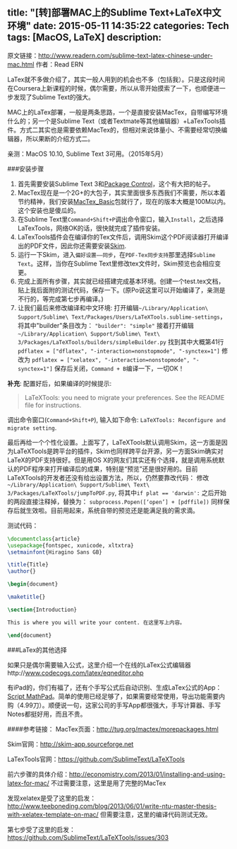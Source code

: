 title: "[转]部署MAC上的Sublime Text+LaTeX中文环境"
date: 2015-05-11 14:35:22
categories: Tech
tags: [MacOS, LaTeX]
description: 
---

原文链接：http://www.readern.com/sublime-text-latex-chinese-under-mac.html
作者：Read ERN

LaTex就不多做介绍了，其实一般人用到的机会也不多（包括我）。只是这段时间在Coursera上新课程的时候，偶尔需要，所以从零开始摸索了一下，也顺便进一步发现了Sublime Text的强大。

MAC上的LaTex部署，一般是两条思路，一个是直接安装MacTex，自带编写环境什么的；另一个是Sublime Text（或者Textmate等其他编辑器）+LaTexTools插件。方式二其实也是需要依赖MacTex的，但相对来说体量小、不需要经常切换编辑器，所以果断的介绍方式二。

亲测：MacOS 10.10, Sublime Text 3可用。（2015年5月）

<!-- more -->
###安装步骤
1. 首先需要安装Sublime Text 3和[Package Control](https://packagecontrol.io/installation)，这个有大把的帖子。
2. MacTex现在是一个2G+的大包子，其实里面很多东西我们不需要，所以本着节约精神，我们安装[MacTex_Basic](http://mirror.ctan.org/systems/mac/mactex/mactex-basic.pkg)包就行了，现在的版本大概是100M以内。这个安装也是傻瓜的。
3. 在Sublime Text里`Command+Shift+P`调出命令窗口，输入`Install`，之后选择LaTexTools，网络OK的话，很快就完成了插件安装。
4. LaTexTools插件会在编译你的Tex文件后，调用Skim这个PDF阅读器打开编译出的PDF文件，因此你还需要安装[Skim](http://skim-app.sourceforge.net/).
5. 运行一下Skim，进入`偏好设置——同步`，在`PDF-Tex同步支持`那里选择`Sublime Text`。这样，当你在Sublime Text里修改tex文件时，Skim预览也会相应变更。
6. 完成上面所有步骤，其实就已经搭建完成基本环境。创建一个test.tex文档，贴上我后面附的测试代码，保存一下。(原Po说这里可以开始编译了，亲测是不行的，等完成第七步再编译。)
7. 让我们最后来修改编译和中文环境:
打开编辑`~/Library/Application\ Support/Sublime\ Text/Packages/Users/LaTeXTools.sublime-settings`，将其中"builder"条目改为：
`"builder": "simple"`
接着打开编辑`~/Library/Application\ Support/Sublime\ Text\ 3/Packages/LaTeXTools/builders/simpleBuilder.py`
找到其中大概第41行
`pdflatex = ["dflatex", "-interaction=nonstopmode", "-synctex=1"]`
修改为
`pdflatex = ["xelatex", "-interaction=nonstopmode", "-synctex=1"]`
保存后关闭，`Command + B`编译一下，一切OK！

**补充**:
配置好后，如果编译的时候提示:
> LaTeXTools: you need to migrate your preferences. See the README file for instructions.

调出命令窗口(`Command+Shift+P`), 输入如下命令: `LaTeXTools: Reconfigure and migrate setting`.

最后再给一个个性化设置。上面写了，LaTeXTools默认调用Skim，这一方面是因为LaTeXTools是跨平台的插件，Skim也同样跨平台开源，另一方面Skim确实对LaTeX的PDF支持很好。但是用OS X的网友们其实还有个选择，就是调用系统默认的PDF程序来打开编译后的成果，特别是“预览”还是很好用的。目前LaTeXTools的开发者还没有给出设置方法，所以，仍然要靠改代码：
修改`~/Library/Application\ Support/Sublime\ Text\ 3/Packages/LaTeXTools/jumpToPDF.py`, 将其中`if plat == 'darwin':` 之后开始的两段直接注释掉，替换为：
`subprocess.Popen([‘open’] + [pdffile])`
同样保存后就生效啦。目前用起来，系统自带的预览还是能满足我的需求滴。

测试代码：
```latex
\documentclass{article}
\usepackage{fontspec, xunicode, xltxtra}  
\setmainfont{Hiragino Sans GB}  

\title{Title}
\author{}

\begin{document}

\maketitle{}

\section{Introduction}

This is where you will write your content. 在这里写上内容。

\end{document}
```

###LaTex的其他选择

如果只是偶尔需要输入公式，这里介绍一个在线的LaTex公式编辑器http://www.codecogs.com/latex/eqneditor.php

有iPad的，你们有福了，还有个手写公式后自动识别、生成LaTex公式的App：[Script MathPad](https://itunes.apple.com/us/app/myscript-mathpad-handwriting/id674996719?mt=8)。简单的使用已经足够了，如果需要经常使用，导出功能需要内购（4.99刀）。顺便说一句，这家公司的手写App都很强大，手写计算器、手写Notes都挺好用，而且不贵。

####参考链接：
MacTex页面：http://tug.org/mactex/morepackages.html

Skim官网：http://skim-app.sourceforge.net

LaTexTools官网：https://github.com/SublimeText/LaTeXTools

前六步骤的具体介绍：http://economistry.com/2013/01/installing-and-using-latex-for-mac/ 不过需要注意，这里是用了完整的MacTex

发现xelatex是受了这里的启发：http://www.teeboneding.com/blog/2013/06/01/write-ntu-master-thesis-with-xelatex-template-on-mac/ 但需要注意，这里的编译代码测试无效。

第七步受了这里的启发：https://github.com/SublimeText/LaTeXTools/issues/303

